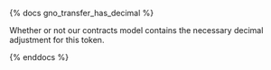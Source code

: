 {% docs gno_transfer_has_decimal %}

Whether or not our contracts model contains the necessary decimal adjustment for this token. 

{% enddocs %}